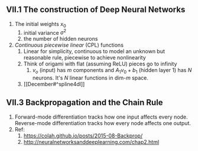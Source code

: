 ## VII.1 The construction of Deep Neural Networks
1. The initial weights $x_0$
	1. initial variance $\sigma^2$ 
	2. the number of hidden neurons
2. *Continuous piecewise linear* (CPL) functions
	1. Linear for simplicity, continuous to model an unknown but reasonable rule, piecewise to achieve nonlinearity
	2. Think of origami with flat (assuming ReLU) pieces go to infinity
		1. $v_o$ (input) has $m$ components and $A_1v_0+b_1$ (hidden layer 1) has $N$ neurons. It's $N$ linear functions in dim-$m$ space.
	3. [[December#^spline4dl]]

## VII.3 Backpropagation and the Chain Rule
1. Forward-mode differentiation tracks how one input affects every node. Reverse-mode differentiation tracks how every node affects one output.
2. Ref: 
	1. https://colah.github.io/posts/2015-08-Backprop/
	2. http://neuralnetworksanddeeplearning.com/chap2.html